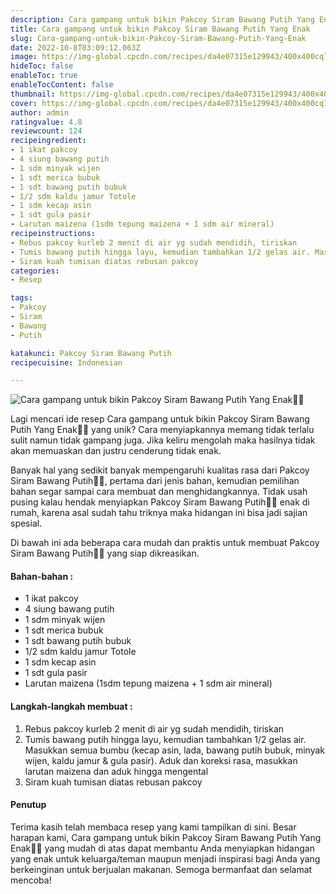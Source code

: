 ```yaml
---
description: Cara gampang untuk bikin Pakcoy Siram Bawang Putih Yang Enak"
title: Cara gampang untuk bikin Pakcoy Siram Bawang Putih Yang Enak
slug: Cara-gampang-untuk-bikin-Pakcoy-Siram-Bawang-Putih-Yang-Enak
date: 2022-10-8T03:09:12.063Z
image: https://img-global.cpcdn.com/recipes/da4e07315e129943/400x400cq70/photo.jpg
hideToc: false
enableToc: true
enableTocContent: false
thumbnail: https://img-global.cpcdn.com/recipes/da4e07315e129943/400x400cq70/photo.jpg
cover: https://img-global.cpcdn.com/recipes/da4e07315e129943/400x400cq70/photo.jpg
author: admin
ratingvalue: 4.8
reviewcount: 124
recipeingredient:
- 1 ikat pakcoy
- 4 siung bawang putih
- 1 sdm minyak wijen
- 1 sdt merica bubuk
- 1 sdt bawang putih bubuk
- 1/2 sdm kaldu jamur Totole
- 1 sdm kecap asin
- 1 sdt gula pasir
- Larutan maizena (1sdm tepung maizena + 1 sdm air mineral)
recipeinstructions:
- Rebus pakcoy kurleb 2 menit di air yg sudah mendidih, tiriskan
- Tumis bawang putih hingga layu, kemudian tambahkan 1/2 gelas air. Masukkan semua bumbu (kecap asin, lada, bawang putih bubuk, minyak wijen, kaldu jamur & gula pasir). Aduk dan koreksi rasa, masukkan larutan maizena dan aduk hingga mengental
- Siram kuah tumisan diatas rebusan pakcoy
categories:
- Resep

tags:
- Pakcoy
- Siram
- Bawang
- Putih

katakunci: Pakcoy Siram Bawang Putih
recipecuisine: Indonesian

---
```


![Cara gampang untuk bikin Pakcoy Siram Bawang Putih Yang Enak👩‍🍳](https://img-global.cpcdn.com/recipes/da4e07315e129943/400x400cq70/photo.jpg)

Lagi mencari ide resep Cara gampang untuk bikin Pakcoy Siram Bawang Putih Yang Enak👩‍🍳 yang unik? Cara menyiapkannya memang tidak terlalu sulit namun tidak gampang juga. Jika keliru mengolah maka hasilnya tidak akan memuaskan dan justru cenderung tidak enak.

Banyak hal yang sedikit banyak mempengaruhi kualitas rasa dari Pakcoy Siram Bawang Putih👩‍🍳, pertama dari jenis bahan, kemudian pemilihan bahan segar sampai cara membuat dan menghidangkannya. Tidak usah pusing kalau hendak menyiapkan Pakcoy Siram Bawang Putih👩‍🍳 enak di rumah, karena asal sudah tahu triknya maka hidangan ini bisa jadi sajian spesial.

Di bawah ini ada beberapa cara mudah dan praktis untuk membuat Pakcoy Siram Bawang Putih👩‍🍳 yang siap dikreasikan.

<!--inarticleads1-->

#### Bahan-bahan :

- 1 ikat pakcoy
- 4 siung bawang putih
- 1 sdm minyak wijen
- 1 sdt merica bubuk
- 1 sdt bawang putih bubuk
- 1/2 sdm kaldu jamur Totole
- 1 sdm kecap asin
- 1 sdt gula pasir
- Larutan maizena (1sdm tepung maizena + 1 sdm air mineral)

<!--inarticleads2-->

#### Langkah-langkah membuat :

1. Rebus pakcoy kurleb 2 menit di air yg sudah mendidih, tiriskan
1. Tumis bawang putih hingga layu, kemudian tambahkan 1/2 gelas air. Masukkan semua bumbu (kecap asin, lada, bawang putih bubuk, minyak wijen, kaldu jamur & gula pasir). Aduk dan koreksi rasa, masukkan larutan maizena dan aduk hingga mengental
1. Siram kuah tumisan diatas rebusan pakcoy

#### Penutup

Terima kasih telah membaca resep yang kami tampilkan di sini. Besar harapan kami, Cara gampang untuk bikin Pakcoy Siram Bawang Putih Yang Enak👩‍🍳 yang mudah di atas dapat membantu Anda menyiapkan hidangan yang enak untuk keluarga/teman maupun menjadi inspirasi bagi Anda yang berkeinginan untuk berjualan makanan. Semoga bermanfaat dan selamat mencoba!